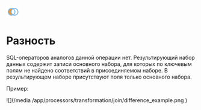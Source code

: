 ![](/media/app/processors/transformation/joins-07.svg)
# Разность

SQL-операторов аналогов данной операции нет. Результирующий набор данных содержит записи основного набора, для которых по ключевым полям не найдено соответствий в присоединяемом наборе. В результирующем наборе присутствуют поля только основного набора. 

Пример:

![](/media /app/processors/transformation/join/difference_example.png )
